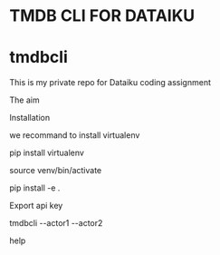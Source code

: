 # TMDB CLI FOR DATAIKU 


# tmdbcli



This is my private repo for Dataiku coding assignment


The aim


Installation


we recommand to install virtualenv 

pip install virtualenv 

source venv/bin/activate


pip install -e . 

Export api key




tmdbcli --actor1 --actor2


help
